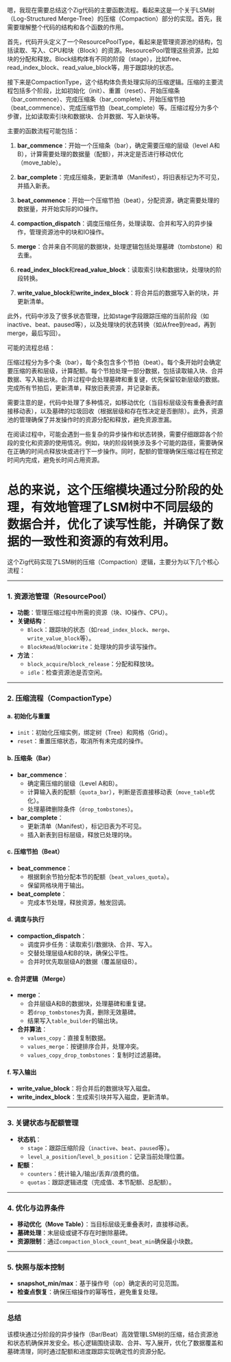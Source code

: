 嗯，我现在需要总结这个Zig代码的主要函数流程。看起来这是一个关于LSM树（Log-Structured Merge-Tree）的压缩（Compaction）部分的实现。首先，我需要理解整个代码的结构和各个函数的作用。

首先，代码开头定义了一个ResourcePoolType，看起来是管理资源池的结构，包括读取、写入、CPU和块（Block）的资源。ResourcePool管理这些资源，比如块的分配和释放。Block结构体有不同的阶段（stage），比如free、read_index_block、read_value_block等，用于跟踪块的状态。

接下来是CompactionType，这个结构体负责处理实际的压缩逻辑。压缩的主要流程包括多个阶段，比如初始化（init）、重置（reset）、开始压缩条（bar_commence）、完成压缩条（bar_complete）、开始压缩节拍（beat_commence）、完成压缩节拍（beat_complete）等。压缩过程分为多个步骤，比如读取索引块和数据块、合并数据、写入新块等。

主要的函数流程可能包括：

1. **bar_commence**：开始一个压缩条（bar），确定需要压缩的层级（level A和B），计算需要处理的数据量（配额），并决定是否进行移动优化（move_table）。

2. **bar_complete**：完成压缩条，更新清单（Manifest），将旧表标记为不可见，并插入新表。

3. **beat_commence**：开始一个压缩节拍（beat），分配资源，确定需要处理的数据量，并开始实际的IO操作。

4. **compaction_dispatch**：调度压缩任务，处理读取、合并和写入的异步操作，管理资源池中的块和IO操作。

5. **merge**：合并来自不同层的数据块，处理逻辑包括处理墓碑（tombstone）和去重。

6. **read_index_block**和**read_value_block**：读取索引块和数据块，处理块的阶段转换。

7. **write_value_block**和**write_index_block**：将合并后的数据写入新的块，并更新清单。

此外，代码中涉及了很多状态管理，比如stage字段跟踪压缩的当前阶段（如inactive、beat、paused等），以及处理块的状态转换（如从free到read，再到merge，最后写回）。

可能的流程总结：

压缩过程分为多个条（bar），每个条包含多个节拍（beat）。每个条开始时会确定要压缩的表和层级，计算配额。每个节拍处理一部分数据，包括读取输入块、合并数据、写入输出块。合并过程中会处理墓碑和重复键，优先保留较新层级的数据。完成所有节拍后，更新清单，释放旧表资源，并记录新表。

需要注意的是，代码中处理了多种情况，如移动优化（当目标层级没有重叠表时直接移动表），以及墓碑的垃圾回收（根据层级和存在性决定是否删除）。此外，资源池的管理确保了并发操作时的资源分配和释放，避免资源泄漏。

在阅读过程中，可能会遇到一些复杂的异步操作和状态转换，需要仔细跟踪各个阶段的变化和资源的使用情况。例如，块的阶段转换涉及多个可能的路径，需要确保在正确的时间点释放块或进行下一步操作。同时，配额的管理确保压缩过程在预定时间内完成，避免长时间占用资源。

总的来说，这个压缩模块通过分阶段的处理，有效地管理了LSM树中不同层级的数据合并，优化了读写性能，并确保了数据的一致性和资源的有效利用。
================================================
这个Zig代码实现了LSM树的压缩（Compaction）逻辑，主要分为以下几个核心流程：

---

### **1. 资源池管理（ResourcePool）**
- **功能**：管理压缩过程中所需的资源（块、IO操作、CPU）。
- **关键结构**：
  - `Block`：跟踪块的状态（如`read_index_block`、`merge`、`write_value_block`等）。
  - `BlockRead`/`BlockWrite`：处理块的异步读写操作。
- **方法**：
  - `block_acquire`/`block_release`：分配和释放块。
  - `idle`：检查资源池是否空闲。

---

### **2. 压缩流程（CompactionType）**
#### **a. 初始化与重置**
- `init`：初始化压缩实例，绑定树（Tree）和网格（Grid）。
- `reset`：重置压缩状态，取消所有未完成的操作。

#### **b. 压缩条（Bar）**
- **bar_commence**：
  - 确定需压缩的层级（Level A和B）。
  - 计算输入表的配额（`quota_bar`），判断是否直接移动表（`move_table`优化）。
  - 处理墓碑删除条件（`drop_tombstones`）。
- **bar_complete**：
  - 更新清单（Manifest），标记旧表为不可见。
  - 插入新表到目标层级，释放已处理的块。

#### **c. 压缩节拍（Beat）**
- **beat_commence**：
  - 根据剩余节拍分配本节的配额（`beat_values_quota`）。
  - 保留网格块用于输出。
- **beat_complete**：
  - 完成本节处理，释放资源，触发回调。

#### **d. 调度与执行**
- **compaction_dispatch**：
  - 调度异步任务：读取索引/数据块、合并、写入。
  - 交替处理层级A和B的块，确保公平性。
  - 合并时优先取层级A的数据（覆盖层级B）。

#### **e. 合并逻辑（Merge）**
- **merge**：
  - 合并层级A和B的数据块，处理墓碑和重复键。
  - 若`drop_tombstones`为真，删除无效墓碑。
  - 结果写入`table_builder`的输出块。
- **合并算法**：
  - `values_copy`：直接复制数据。
  - `values_merge`：按键排序合并，处理冲突。
  - `values_copy_drop_tombstones`：复制时过滤墓碑。

#### **f. 写入输出**
- **write_value_block**：将合并后的数据块写入磁盘。
- **write_index_block**：生成索引块并写入磁盘，更新清单。

---

### **3. 关键状态与配额管理**
- **状态机**：
  - `stage`：跟踪压缩阶段（`inactive`、`beat`、`paused`等）。
  - `level_a_position`/`level_b_position`：记录当前处理位置。
- **配额**：
  - `counters`：统计输入/输出/丢弃/浪费的值。
  - `quotas`：跟踪逻辑进度（完成值、本节配额、总配额）。

---

### **4. 优化与边界条件**
- **移动优化（Move Table）**：当目标层级无重叠表时，直接移动表。
- **墓碑处理**：末层级或键不存在时删除墓碑。
- **资源限制**：通过`compaction_block_count_beat_min`确保最小块数。

---

### **5. 快照与版本控制**
- **snapshot_min/max**：基于操作号（op）确定表的可见范围。
- **检查点恢复**：确保压缩操作的幂等性，避免重复处理。

---

### **总结**
该模块通过分阶段的异步操作（Bar/Beat）高效管理LSM树的压缩，结合资源池和状态机确保并发安全。核心逻辑围绕读取、合并、写入展开，优化了数据覆盖和墓碑清理，同时通过配额和进度跟踪实现确定性的资源分配。